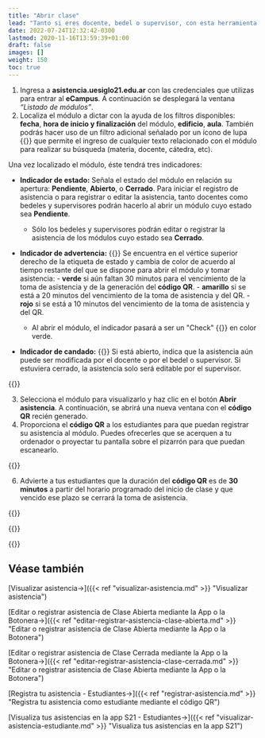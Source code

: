 ```yaml
---
title: "Abrir clase"
lead: "Tanto si eres docente, bedel o supervisor, con esta herramienta puedes abrir un módulo de una clase y habilitar un código QR para que los estudiantes registren su asistencia."
date: 2022-07-24T12:32:42-0300
lastmod: 2020-11-16T13:59:39+01:00
draft: false
images: []
weight: 150
toc: true
---
```


1. Ingresa a **asistencia.uesiglo21.edu.ar** con las credenciales que utilizas para entrar al **eCampus**. A continuación se desplegará la ventana *“Listado de módulos”*. 
2. Localiza el módulo a dictar con la ayuda de los filtros disponibles: **fecha**, **hora de inicio y finalización** del módulo, **edificio**, **aula**. También podrás hacer uso de un filtro adicional señalado por un ícono de lupa {{<inline-icon image="search.png" alt="search icon">}} que permite el ingreso de cualquier texto relacionado con el módulo para realizar su búsqueda (materia, docente, cátedra, etc).

Una vez localizado el módulo, éste tendrá tres indicadores:


- **Indicador de estado:** Señala el estado del módulo en relación su apertura: **Pendiente**, **Abierto**, o **Cerrado**. Para iniciar el registro de asistencia o para registrar o editar la asistencia, tanto docentes como bedeles y supervisores podrán hacerlo al abrir un módulo cuyo estado sea **Pendiente**.
  - Sólo los bedeles y supervisores podrán editar o registrar la asistencia de los módulos cuyo estado sea **Cerrado**.

- **Indicador de advertencia:** {{<inline-icon image="erroroutline.png" alt="error icon">}} Se encuentra en el vértice superior derecho de la etiqueta de estado y cambia de color de acuerdo al tiempo restante del que se dispone para abrir el módulo y tomar asistencia:
        - **verde** si aún faltan 30  minutos para el vencimiento de la toma de asistencia y de la generación del **código QR**.
        - **amarillo** si se está a 20 minutos del vencimiento de la toma de asistencia y del QR.
        - **rojo** si se está a 10 minutos del vencimiento de la toma de asistencia y del QR.
      
  - Al abrir el módulo, el indicador pasará a ser un "Check" {{<inline-icon image="checkmark.png" alt="check icon">}} en color verde.


- **Indicador de candado:** {{<inline-icon image="padlock.png" alt="padlock icon">}} Si está abierto, indica que la asistencia aún puede ser modificada por el docente o por el bedel o supervisor. Si estuviera cerrado, la asistencia solo será editable por el supervisor.

{{<warning text="Si el módulo no es abierto durante el período de 30 minutos en el que está en Estado Pendiente, el módulo se cerrará y pondrá Presente a todos los estudiantes inscriptos en ese módulo.">}}
</b>
</b>

3. Selecciona el módulo para visualizarlo y haz clic en el botón **Abrir asistencia**. A continuación, se abrirá una nueva ventana con el **código QR** recién generado.
5. Proporciona el **código QR** a los estudiantes para que puedan registrar su asistencia al módulo. Puedes ofrecerles que se acerquen a tu ordenador o proyectar tu pantalla sobre el pizarrón para que puedan escanearlo.

{{<note text="En caso de que quieras llevar la pestaña del código QR a una nueva pantalla, bastará con seleccionar la pestaña de tu navegador, mantenerla presionada y desplazarla hacia la pantalla extendida.">}}
</b>

6. Advierte a tus estudiantes que la duración del **código QR** es de **30 minutos** a partir del horario programado del inicio de clase y que vencido ese plazo se cerrará la toma de asistencia.

{{<note text="Si por algún motivo la ventana que muestra el código QR se cerrara dentro de la vigencia del QR, se podrá volver a hacer visible desde la ventana “Gestión de asistencias” al hacer clic nuevamente en el botón Abrir QR.">}}
</b>

{{<note text="Recuerda que en caso de que se deba modificar o cargar una asistencia de forma manual, debes hacerlo para cada uno de los módulos de la clase ya que la única asistencia que se replica en todos los módulos es la registrada por el código QR.">}}
</b>

{{<warning text="Al finalizar la clase la asistencia solo podrá ser modificada por el supervisor.">}}
</b>

## Véase también

[Visualizar asistencia→]({{< ref "visualizar-asistencia.md" >}} "Visualizar asistencia")

[Editar o registrar asistencia de Clase Abierta mediante la App o la Botonera→]({{< ref "editar-registrar-asistencia-clase-abierta.md" >}} "Editar o registrar asistencia de Clase Abierta mediante la App o la Botonera")

[Editar o registrar asistencia de Clase Cerrada mediante la App o la Botonera→]({{< ref "editar-registrar-asistencia-clase-cerrada.md" >}} "Editar o registrar asistencia de Clase Abierta mediante la App o la Botonera")

[Registra tu asistencia - Estudiantes→]({{< ref "registrar-asistencia.md" >}} "Registra tu asistencia como estudiante mediante el código QR")

[Visualiza tus asistencias en la app S21 - Estudiantes→]({{< ref "visualizar-asistencia-estudiante.md" >}} "Visualiza tus asistencias en la app S21")